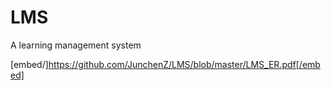 # LMS
A learning management system

[embed/]https://github.com/JunchenZ/LMS/blob/master/LMS_ER.pdf[/embed]

